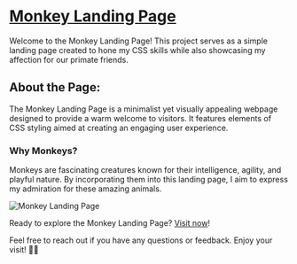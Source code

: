 # [Monkey Landing Page](https://diniscarvalho19.github.io/Monkey-Landing-Page/)

Welcome to the Monkey Landing Page! This project serves as a simple landing page created to hone my CSS skills while also showcasing my affection for our primate friends.

## About the Page:
The Monkey Landing Page is a minimalist yet visually appealing webpage designed to provide a warm welcome to visitors. It features elements of CSS styling aimed at creating an engaging user experience.

### Why Monkeys?
Monkeys are fascinating creatures known for their intelligence, agility, and playful nature. By incorporating them into this landing page, I aim to express my admiration for these amazing animals.

![Monkey Landing Page](link_to_image)

Ready to explore the Monkey Landing Page? [Visit now](https://diniscarvalho19.github.io/Monkey-Landing-Page/)!

Feel free to reach out if you have any questions or feedback. Enjoy your visit! 🐒🌿
